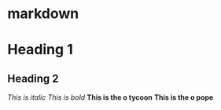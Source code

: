 # markdown
# Heading 1
## Heading 2

*This is italic*
_This is bold_
**This is the o tycoon**
__This is the o pope__